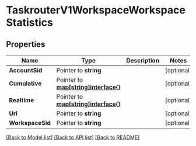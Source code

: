 # TaskrouterV1WorkspaceWorkspaceStatistics

## Properties

Name | Type | Description | Notes
------------ | ------------- | ------------- | -------------
**AccountSid** | Pointer to **string** |  | [optional] 
**Cumulative** | Pointer to [**map[string]interface{}**](.md) |  | [optional] 
**Realtime** | Pointer to [**map[string]interface{}**](.md) |  | [optional] 
**Url** | Pointer to **string** |  | [optional] 
**WorkspaceSid** | Pointer to **string** |  | [optional] 

[[Back to Model list]](../README.md#documentation-for-models) [[Back to API list]](../README.md#documentation-for-api-endpoints) [[Back to README]](../README.md)


